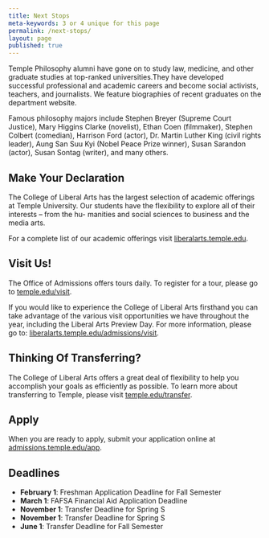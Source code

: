 ```yaml
---
title: Next Stops
meta-keywords: 3 or 4 unique for this page
permalink: /next-stops/
layout: page
published: true
---
```


Temple Philosophy alumni have gone on to study law, medicine, and other graduate studies at  top-ranked universities.They have developed successful professional and academic careers and become social activists, teachers, and journalists. We feature biographies of recent graduates on the department website.

Famous philosophy majors include Stephen Breyer (Supreme Court Justice), Mary Higgins Clarke (novelist), Ethan Coen (filmmaker), Stephen Colbert (comedian), Harrison Ford (actor), Dr. Martin  Luther King (civil rights leader), Aung San Suu Kyi (Nobel Peace Prize winner), Susan Sarandon  (actor), Susan Sontag (writer), and many others.

## Make Your Declaration

The College of Liberal Arts has the largest selection of academic offerings at Temple University.
Our students have the flexibility to explore all of their interests – from the hu- manities and
social sciences to business and the media arts.

For a complete list of our academic offerings visit [liberalarts.temple.edu](liberalarts.temple.edu).

## Visit Us!

The Office of Admissions offers tours daily. To register for a tour, please go to [temple.edu/visit](temple.edu/visit).

If you would like to experience the College of Liberal Arts firsthand you can take advantage of the
various visit opportunities we have throughout the year, including the Liberal Arts Preview Day.
For more information, please go to: [liberalarts.temple.edu/admissions/visit](liberalarts.temple.edu/admissions/visit).

## Thinking Of Transferring?

The College of Liberal Arts offers a great deal of flexibility to help you accomplish your goals as
efficiently as possible. To learn more about transferring to Temple, please visit [temple.edu/transfer](temple.edu/transfer).

## Apply
When you are ready to apply, submit your application online at [admissions.temple.edu/app](dmissions.temple.edu/app).

## Deadlines

- **February 1**: Freshman Application Deadline for Fall Semester 
- **March 1**: FAFSA Financial Aid Application Deadline 
- **November 1**: Transfer Deadline for Spring S
- **November 1**: Transfer Deadline for Spring S
- **June 1**: Transfer Deadline for Fall Semester

